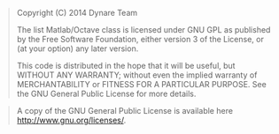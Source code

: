> Copyright (C) 2014 Dynare Team
>
> The list Matlab/Octave class is licensed under GNU GPL as published by
> the Free Software Foundation, either version 3 of the License, or (at
> your option) any later version.
>
> This code is distributed in the hope that it will be useful, but
> WITHOUT ANY WARRANTY; without even the implied warranty of
> MERCHANTABILITY or FITNESS FOR A PARTICULAR PURPOSE.  See the GNU
> General Public License for more details.

> A copy of the GNU General Public License is available here
> <http://www.gnu.org/licenses/>.
